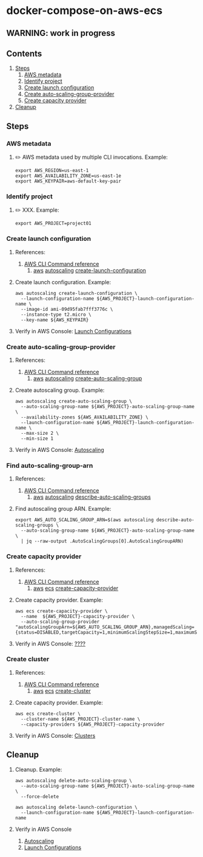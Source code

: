 # docker-compose-on-aws-ecs

## WARNING: work in progress

## Contents

1. [Steps](#steps)
    1. [AWS metadata](#aws-metadata)
    1. [Identify project](#identify-project)
    1. [Create launch configuration](#create-launch-configuration)
    1. [Create auto-scaling-group-provider](#create-auto-scaling-group-provider)
    1. [Create capacity provider](#create-capacity-provider)
1. [Cleanup](#cleanup)

## Steps

### AWS metadata

1. :pencil2: AWS metadata used by multiple CLI invocations.
   Example:

    ```console
    export AWS_REGION=us-east-1
    export AWS_AVAILABILITY_ZONE=us-east-1e
    export AWS_KEYPAIR=aws-default-key-pair
    ```

### Identify project

1. :pencil2: XXX.
   Example:

    ```console
    export AWS_PROJECT=project01
    ```

### Create launch configuration

1. References:
    1. [AWS CLI Command reference](https://docs.aws.amazon.com/cli/latest/index.html)
        1. [aws](https://docs.aws.amazon.com/cli/latest/reference/index.html#cli-aws)
           [autoscaling](https://docs.aws.amazon.com/cli/latest/reference/autoscaling/index.html#cli-aws-autoscaling)
           [create-launch-configuration](https://docs.aws.amazon.com/cli/latest/reference/autoscaling/create-launch-configuration.html)

1. Create launch configuration.
   Example:

    ```console
    aws autoscaling create-launch-configuration \
      --launch-configuration-name ${AWS_PROJECT}-launch-configuration-name \
      --image-id ami-09d95fab7fff3776c \
      --instance-type t2.micro \
      --key-name ${AWS_KEYPAIR}
    ```

1. Verify in AWS Console: [Launch Configurations](https://console.aws.amazon.com/ec2/autoscaling/home)

### Create auto-scaling-group-provider

1. References:
    1. [AWS CLI Command reference](https://docs.aws.amazon.com/cli/latest/index.html)
        1. [aws](https://docs.aws.amazon.com/cli/latest/reference/index.html#cli-aws)
           [autoscaling](https://docs.aws.amazon.com/cli/latest/reference/autoscaling/index.html#cli-aws-autoscaling)
           [create-auto-scaling-group](https://docs.aws.amazon.com/cli/latest/reference/autoscaling/create-auto-scaling-group.html)

1. Create autoscaling group.
   Example:

    ```console
    aws autoscaling create-auto-scaling-group \
      --auto-scaling-group-name ${AWS_PROJECT}-auto-scaling-group-name \
      --availability-zones ${AWS_AVAILABILITY_ZONE} \
      --launch-configuration-name ${AWS_PROJECT}-launch-configuration-name \
      --max-size 2 \
      --min-size 1
    ```

1. Verify in AWS Console: [Autoscaling](https://console.aws.amazon.com/ec2/autoscaling/home)

### Find auto-scaling-group-arn

1. References:
    1. [AWS CLI Command reference](https://docs.aws.amazon.com/cli/latest/index.html)
        1. [aws](https://docs.aws.amazon.com/cli/latest/reference/index.html#cli-aws)
           [autoscaling](https://docs.aws.amazon.com/cli/latest/reference/autoscaling/index.html#cli-aws-autoscaling)
           [describe-auto-scaling-groups](https://docs.aws.amazon.com/cli/latest/reference/autoscaling/describe-auto-scaling-groups.html)

1. Find autoscaling group ARN.
   Example:

    ```console
    export AWS_AUTO_SCALING_GROUP_ARN=$(aws autoscaling describe-auto-scaling-groups \
      --auto-scaling-group-name ${AWS_PROJECT}-auto-scaling-group-name \
      | jq --raw-output .AutoScalingGroups[0].AutoScalingGroupARN)
    ```

### Create capacity provider

1. References:
    1. [AWS CLI Command reference](https://docs.aws.amazon.com/cli/latest/index.html)
        1. [aws](https://docs.aws.amazon.com/cli/latest/reference/index.html#cli-aws)
           [ecs](https://docs.aws.amazon.com/cli/latest/reference/ecs/index.html#cli-aws-ecs)
           [create-capacity-provider](https://docs.aws.amazon.com/cli/latest/reference/ecs/create-capacity-provider.html)

1. Create capacity provider.
   Example:

    ```console
    aws ecs create-capacity-provider \
      --name  ${AWS_PROJECT}-capacity-provider \
      --auto-scaling-group-provider "autoScalingGroupArn=${AWS_AUTO_SCALING_GROUP_ARN},managedScaling={status=DISABLED,targetCapacity=1,minimumScalingStepSize=1,maximumScalingStepSize=1},managedTerminationProtection=DISABLED"
    ```

1. Verify in AWS Console: [????](http://nowhere.com)

### Create cluster

1. References:
    1. [AWS CLI Command reference](https://docs.aws.amazon.com/cli/latest/index.html)
        1. [aws](https://docs.aws.amazon.com/cli/latest/reference/index.html#cli-aws)
           [ecs](https://docs.aws.amazon.com/cli/latest/reference/ecs/index.html#cli-aws-ecs)
           [create-cluster](https://awscli.amazonaws.com/v2/documentation/api/latest/reference/ecs/create-cluster.html)

1. Create capacity provider.
   Example:

    ```console
    aws ecs create-cluster \
      --cluster-name ${AWS_PROJECT}-cluster-name \
      --capacity-providers ${AWS_PROJECT}-capacity-provider
    ```

1. Verify in AWS Console: [Clusters](https://console.aws.amazon.com/ecs/home)

## Cleanup

1. Cleanup.
   Example:

    ```console
    aws autoscaling delete-auto-scaling-group \
      --auto-scaling-group-name ${AWS_PROJECT}-auto-scaling-group-name \
      --force-delete

    aws autoscaling delete-launch-configuration \
      --launch-configuration-name ${AWS_PROJECT}-launch-configuration-name
    ```

1. Verify in AWS Console
    1. [Autoscaling](https://console.aws.amazon.com/ec2/autoscaling/home)
    1. [Launch Configurations](https://console.aws.amazon.com/ec2/autoscaling/home)
